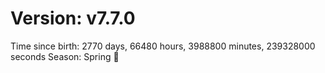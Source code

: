 # Version: v7.7.0
Time since birth: 2770 days, 66480 hours, 3988800 minutes, 239328000 seconds
Season: Spring 🌸
